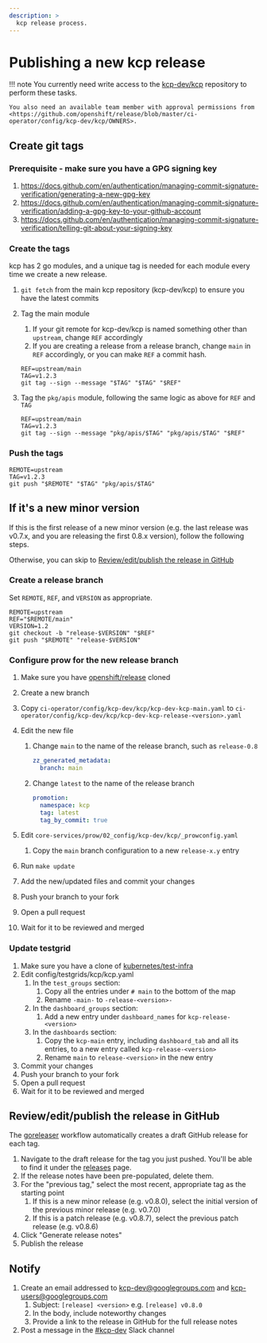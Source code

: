 ```yaml
---
description: >
  kcp release process.
---
```


# Publishing a new kcp release

!!! note
    You currently need write access to the [kcp-dev/kcp](https://github.com/kcp-dev/kcp) repository to perform these tasks.

    You also need an available team member with approval permissions from <https://github.com/openshift/release/blob/master/ci-operator/config/kcp-dev/kcp/OWNERS>.

## Create git tags

### Prerequisite - make sure you have a GPG signing key

1. <https://docs.github.com/en/authentication/managing-commit-signature-verification/generating-a-new-gpg-key>
2. <https://docs.github.com/en/authentication/managing-commit-signature-verification/adding-a-gpg-key-to-your-github-account>
3. <https://docs.github.com/en/authentication/managing-commit-signature-verification/telling-git-about-your-signing-key>

### Create the tags

kcp has 2 go modules, and a unique tag is needed for each module every time we create a new release.

1. `git fetch` from the main kcp repository (kcp-dev/kcp) to ensure you have the latest commits
2. Tag the main module
   1. If your git remote for kcp-dev/kcp is named something other than `upstream`, change `REF` accordingly
   2. If you are creating a release from a release branch, change `main` in `REF` accordingly, or you can
      make `REF` a commit hash.

    ```shell
    REF=upstream/main
    TAG=v1.2.3
    git tag --sign --message "$TAG" "$TAG" "$REF" 
    ```

3. Tag the `pkg/apis` module, following the same logic as above for `REF` and `TAG`

    ```shell
    REF=upstream/main
    TAG=v1.2.3
    git tag --sign --message "pkg/apis/$TAG" "pkg/apis/$TAG" "$REF" 
    ```

### Push the tags

```shell
REMOTE=upstream
TAG=v1.2.3
git push "$REMOTE" "$TAG" "pkg/apis/$TAG"
```

## If it's a new minor version

If this is the first release of a new minor version (e.g. the last release was v0.7.x, and you are releasing the first
0.8.x version), follow the following steps.

Otherwise, you can skip to [Review/edit/publish the release in GitHub](#revieweditpublish-the-release-in-github)

### Create a release branch

Set `REMOTE`, `REF`, and `VERSION` as appropriate.

```shell
REMOTE=upstream
REF="$REMOTE/main"
VERSION=1.2
git checkout -b "release-$VERSION" "$REF"
git push "$REMOTE" "release-$VERSION"
```

### Configure prow for the new release branch

1. Make sure you have [openshift/release](https://github.com/openshift/release/) cloned
2. Create a new branch
3. Copy `ci-operator/config/kcp-dev/kcp/kcp-dev-kcp-main.yaml` to `ci-operator/config/kcp-dev/kcp/kcp-dev-kcp-release-<version>.yaml`
4. Edit the new file
   1. Change `main` to the name of the release branch, such as `release-0.8`

       ```yaml
       zz_generated_metadata:
         branch: main
       ```

   2. Change `latest` to the name of the release branch

       ```yaml
       promotion:
         namespace: kcp
         tag: latest
         tag_by_commit: true
       ```

5. Edit `core-services/prow/02_config/kcp-dev/kcp/_prowconfig.yaml`
   1. Copy the `main` branch configuration to a new `release-x.y` entry
6. Run `make update`
7. Add the new/updated files and commit your changes
8. Push your branch to your fork
9. Open a pull request
10. Wait for it to be reviewed and merged

### Update testgrid

1. Make sure you have a clone of [kubernetes/test-infra](https://github.com/kubernetes/test-infra/)
2. Edit config/testgrids/kcp/kcp.yaml
   1. In the `test_groups` section:
      1. Copy all the entries under `# main` to the bottom of the map
      2. Rename `-main-` to `-release-<version>-`
   2. In the `dashboard_groups` section:
      1. Add a new entry under `dashboard_names` for `kcp-release-<version>`
   3. In the `dashboards` section:
      1. Copy the `kcp-main` entry, including `dashboard_tab` and all its entries, to a new entry called `kcp-release-<version>`
      2. Rename `main` to `release-<version>` in the new entry
3. Commit your changes
4. Push your branch to your fork
5. Open a pull request
6. Wait for it to be reviewed and merged

## Review/edit/publish the release in GitHub

The [goreleaser](https://github.com/kcp-dev/kcp/actions/workflows/goreleaser.yml) workflow automatically creates a draft GitHub release for each tag.

1. Navigate to the draft release for the tag you just pushed. You'll be able to find it under the [releases](https://github.com/kcp-dev/kcp/releases) page.
2. If the release notes have been pre-populated, delete them.
3. For the "previous tag," select the most recent, appropriate tag as the starting point
   1. If this is a new minor release (e.g. v0.8.0), select the initial version of the previous minor release (e.g. v0.7.0)
   2. If this is a patch release (e.g. v0.8.7), select the previous patch release (e.g. v0.8.6)
4. Click "Generate release notes"
5. Publish the release

## Notify

1. Create an email addressed to kcp-dev@googlegroups.com and kcp-users@googlegroups.com
   1. Subject: `[release] <version>` e.g. `[release] v0.8.0`
   2. In the body, include noteworthy changes
   3. Provide a link to the release in GitHub for the full release notes
2. Post a message in the [#kcp-dev](https://kubernetes.slack.com/archives/C021U8WSAFK) Slack channel
